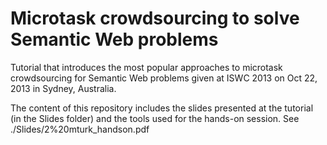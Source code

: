 Microtask crowdsourcing to solve Semantic Web problems
======================

Tutorial that introduces the most popular approaches to microtask crowdsourcing for Semantic Web problems given at ISWC 2013 on Oct 22, 2013 in Sydney, Australia.

The content of this repository includes the slides presented at the tutorial (in the Slides folder) and the tools used for the hands-on session. See ./Slides/2%20mturk_handson.pdf 
